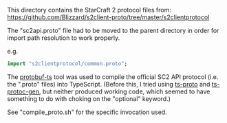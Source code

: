 This directory contains the StarCraft 2 protocol files from: https://github.com/Blizzard/s2client-proto/tree/master/s2clientprotocol

The "sc2api.proto" file had to be moved to the parent directory in order for import path resolution to work properly.

e.g.

```proto
import "s2clientprotocol/common.proto";
```

The [protobuf-ts](https://github.com/timostamm/protobuf-ts) tool was used to compile the official SC2 API protocol (i.e. the ".proto" files) into TypeScript. (Before this, I tried using [ts-proto](https://github.com/stephenh/ts-proto) and [ts-protoc-gen](https://github.com/improbable-eng/ts-protoc-gen), but neither produced working code, which seemed to have something to do with choking on the "optional" keyword.)

See "compile_proto.sh" for the specific invocation used.
